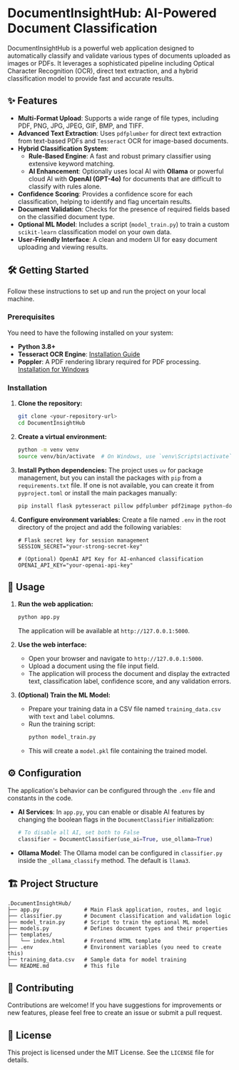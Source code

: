 # DocumentInsightHub: AI-Powered Document Classification

DocumentInsightHub is a powerful web application designed to automatically classify and validate various types of documents uploaded as images or PDFs. It leverages a sophisticated pipeline including Optical Character Recognition (OCR), direct text extraction, and a hybrid classification model to provide fast and accurate results.

## ✨ Features

- **Multi-Format Upload**: Supports a wide range of file types, including PDF, PNG, JPG, JPEG, GIF, BMP, and TIFF.
- **Advanced Text Extraction**: Uses `pdfplumber` for direct text extraction from text-based PDFs and `Tesseract` OCR for image-based documents.
- **Hybrid Classification System**:
  - **Rule-Based Engine**: A fast and robust primary classifier using extensive keyword matching.
  - **AI Enhancement**: Optionally uses local AI with **Ollama** or powerful cloud AI with **OpenAI (GPT-4o)** for documents that are difficult to classify with rules alone.
- **Confidence Scoring**: Provides a confidence score for each classification, helping to identify and flag uncertain results.
- **Document Validation**: Checks for the presence of required fields based on the classified document type.
- **Optional ML Model**: Includes a script (`model_train.py`) to train a custom `scikit-learn` classification model on your own data.
- **User-Friendly Interface**: A clean and modern UI for easy document uploading and viewing results.

## 🛠️ Getting Started

Follow these instructions to set up and run the project on your local machine.

### Prerequisites

You need to have the following installed on your system:

- **Python 3.8+**
- **Tesseract OCR Engine**: [Installation Guide](https://tesseract-ocr.github.io/tessdoc/Installation.html)
- **Poppler**: A PDF rendering library required for PDF processing. [Installation for Windows](https://github.com/oschwartz10612/poppler-windows/releases/)

### Installation

1.  **Clone the repository:**
    ```bash
    git clone <your-repository-url>
    cd DocumentInsightHub
    ```

2.  **Create a virtual environment:**
    ```bash
    python -m venv venv
    source venv/bin/activate  # On Windows, use `venv\Scripts\activate`
    ```

3.  **Install Python dependencies:**
    The project uses `uv` for package management, but you can install the packages with `pip` from a `requirements.txt` file. If one is not available, you can create it from `pyproject.toml` or install the main packages manually:
    ```bash
    pip install flask pytesseract pillow pdfplumber pdf2image python-dotenv openai scikit-learn ollama
    ```

4.  **Configure environment variables:**
    Create a file named `.env` in the root directory of the project and add the following variables:

    ```env
    # Flask secret key for session management
    SESSION_SECRET="your-strong-secret-key"

    # (Optional) OpenAI API Key for AI-enhanced classification
    OPENAI_API_KEY="your-openai-api-key"
    ```

## 🚀 Usage

1.  **Run the web application:**
    ```bash
    python app.py
    ```
    The application will be available at `http://127.0.0.1:5000`.

2.  **Use the web interface:**
    - Open your browser and navigate to `http://127.0.0.1:5000`.
    - Upload a document using the file input field.
    - The application will process the document and display the extracted text, classification label, confidence score, and any validation errors.

3.  **(Optional) Train the ML Model:**
    - Prepare your training data in a CSV file named `training_data.csv` with `text` and `label` columns.
    - Run the training script:
      ```bash
      python model_train.py
      ```
    - This will create a `model.pkl` file containing the trained model.

## ⚙️ Configuration

The application's behavior can be configured through the `.env` file and constants in the code.

- **AI Services**: In `app.py`, you can enable or disable AI features by changing the boolean flags in the `DocumentClassifier` initialization:
  ```python
  # To disable all AI, set both to False
  classifier = DocumentClassifier(use_ai=True, use_ollama=True)
  ```
- **Ollama Model**: The Ollama model can be configured in `classifier.py` inside the `_ollama_classify` method. The default is `llama3`.

## 🏗️ Project Structure

```
.DocumentInsightHub/
├── app.py              # Main Flask application, routes, and logic
├── classifier.py       # Document classification and validation logic
├── model_train.py      # Script to train the optional ML model
├── models.py           # Defines document types and their properties
├── templates/
│   └── index.html      # Frontend HTML template
├── .env                # Environment variables (you need to create this)
├── training_data.csv   # Sample data for model training
└── README.md           # This file
```

## 🤝 Contributing

Contributions are welcome! If you have suggestions for improvements or new features, please feel free to create an issue or submit a pull request.

## 📄 License

This project is licensed under the MIT License. See the `LICENSE` file for details.

